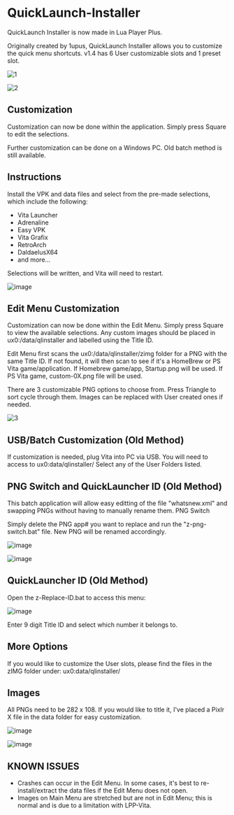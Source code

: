 # QuickLaunch-Installer

QuickLaunch Installer is now made in Lua Player Plus.

Originally created by 1upus, QuickLaunch Installer allows you to customize the quick menu shortcuts.
v1.4 has 6 User customizable slots and 1 preset slot.

![1](https://user-images.githubusercontent.com/81541725/136826031-204ffa20-25e3-4d58-9fda-ff325d17112b.png)

![2](https://user-images.githubusercontent.com/81541725/136826065-78d1ac20-3289-4e50-83ce-f01bb2015e7f.png)


## Customization

Customization can now be done within the application. Simply press Square to edit the selections.

Further customization can be done on a Windows PC. Old batch method is still available.

## Instructions

Install the VPK and data files and select from the pre-made selections, which include the following:

- Vita Launcher
- Adrenaline
- Easy VPK
- Vita Grafix
- RetroArch
- DaldaelusX64
- and more...

Selections will be written, and Vita will need to restart.

![image](https://user-images.githubusercontent.com/81541725/115171135-64189700-a090-11eb-8d6a-86f1b2db05ba.png)

## Edit Menu Customization

Customization can now be done within the Edit Menu. Simply press Square to view the available selections. Any custom images should be placed in ux0:/data/qlinstaller and labelled using the Title ID.

Edit Menu first scans the ux0:/data/qlinstaller/zimg folder for a PNG with the same Title ID. If not found, it will then scan to see if it's a HomeBrew or PS Vita game/application. If Homebrew game/app, Startup.png will be used. If PS Vita game, custom-0X.png file will be used.

There are 3 customizable PNG options to choose from. Press Triangle to sort cycle through them. Images can be replaced with User created ones if needed.

![3](https://user-images.githubusercontent.com/81541725/136826111-9bd42ec0-071e-414f-86d1-4fa0c079d494.png)

## USB/Batch Customization (Old Method)

If customization is needed, plug Vita into PC via USB.
You will need to access to ux0:data/qlinstaller/
Select any of the User Folders listed.

## PNG Switch and QuickLauncher ID (Old Method)

This batch application will allow easy editting of the file "whatsnew.xml" and swapping PNGs without having to manually rename them.
PNG Switch

Simply delete the PNG app# you want to replace and run the "z-png-switch.bat" file. New PNG will be renamed accordingly.

![image](https://user-images.githubusercontent.com/81541725/115171193-87dbdd00-a090-11eb-9d72-8612c6dfdeb6.png)

![image](https://user-images.githubusercontent.com/81541725/115171204-8ca09100-a090-11eb-837a-675fc01bf91f.png)


## QuickLauncher ID (Old Method)

Open the z-Replace-ID.bat to access this menu:

![image](https://user-images.githubusercontent.com/81541725/115171223-96c28f80-a090-11eb-9741-8092b98e0479.png)

Enter 9 digit Title ID and select which number it belongs to.

## More Options

If you would like to customize the User slots, please find the files in the zIMG folder under:
ux0:data/qlinstaller/


## Images

All PNGs need to be 282 x 108. If you would like to title it, I've placed a Pixlr X file in the data folder for easy customization.

![image](https://user-images.githubusercontent.com/81541725/136827300-af2de626-f748-4e1f-9209-84fe0194583f.png)

![image](https://user-images.githubusercontent.com/81541725/115172492-65978e80-a093-11eb-8f38-e2b296aca997.png)

## KNOWN ISSUES

- Crashes can occur in the Edit Menu. In some cases, it's best to re-install/extract the data files if the Edit Menu does not open.
- Images on Main Menu are stretched but are not in Edit Menu; this is normal and is due to a limitation with LPP-Vita.



